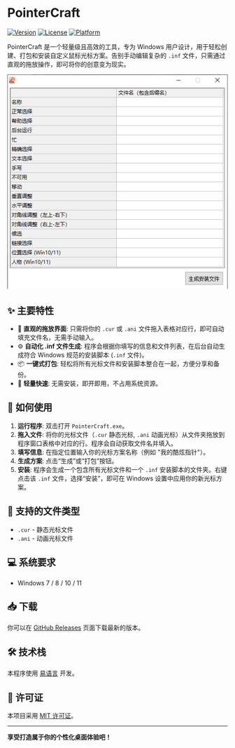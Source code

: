 # PointerCraft

[![Version](https://img.shields.io/badge/version-1.0.0-blue.svg)](https://example.com)
[![License](https://img.shields.io/badge/license-MIT-green.svg)](LICENSE)
[![Platform](https://img.shields.io/badge/platform-Windows-lightgrey.svg)](https://www.microsoft.com/windows)

PointerCraft 是一个轻量级且高效的工具，专为 Windows 用户设计，用于轻松创建、打包和安装自定义鼠标光标方案。告别手动编辑复杂的 `.inf` 文件，只需通过直观的拖放操作，即可将你的创意变为现实。

![PointerCraft Screenshot](main.png)

## ✨ 主要特性

- 🎨 **直观的拖放界面**: 只需将你的 `.cur` 或 `.ani` 文件拖入表格对应行，即可自动填充文件名，无需手动输入。
- ⚙️ **自动化 .inf 文件生成**: 程序会根据你填写的信息和文件列表，在后台自动生成符合 Windows 规范的安装脚本 (`.inf` 文件)。
- 📦 **一键式打包**: 轻松将所有光标文件和安装脚本整合在一起，方便分享和备份。
- 🚀 **轻量快速**: 无需安装，即开即用，不占用系统资源。

## 🚀 如何使用

1.  **运行程序**: 双击打开 `PointerCraft.exe`。
2.  **拖入文件**: 将你的光标文件（`.cur` 静态光标, `.ani` 动画光标）从文件夹拖放到程序窗口表格中对应的行。程序会自动获取文件名并填入。
3.  **填写信息**: 在指定位置输入你的光标方案名称（例如 "我的酷炫指针"）。
4.  **生成方案**: 点击“生成”或“打包”按钮。
5.  **安装**: 程序会生成一个包含所有光标文件和一个 `.inf` 安装脚本的文件夹。右键点击该 `.inf` 文件，选择“安装”，即可在 Windows 设置中应用你的新光标方案。

## 📁 支持的文件类型

- `.cur` - 静态光标文件
- `.ani` - 动画光标文件

## 💻 系统要求

- Windows 7 / 8 / 10 / 11

## 📥 下载

你可以在 [GitHub Releases](https://github.com/YUZU-384/PointerCraft/releases) 页面下载最新的版本。

## 🛠️ 技术栈

本程序使用 [易语言](https://www.dywt.com.cn/) 开发。

## 📄 许可证

本项目采用 [MIT 许可证](LICENSE)。

---

**享受打造属于你的个性化桌面体验吧！**
